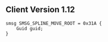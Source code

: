 ## Client Version 1.12

```rust,ignore
smsg SMSG_SPLINE_MOVE_ROOT = 0x31A {
    Guid guid;    
}

```
